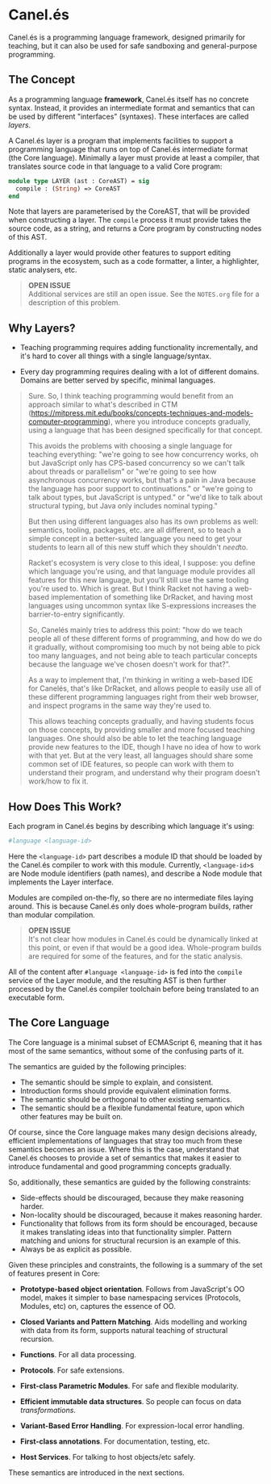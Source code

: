 # Canel.és

Canel.és is a programming language framework, designed primarily for teaching,
but it can also be used for safe sandboxing and general-purpose programming.


## The Concept

As a programming language **framework**, Canel.és itself has no concrete
syntax. Instead, it provides an intermediate format and semantics that
can be used by different "interfaces" (syntaxes). These interfaces are
called *layers*.

A Canel.és layer is a program that implements facilities to support a
programming language that runs on top of Canel.és intermediate format
(the Core language). Minimally a layer must provide at least a compiler,
that translates source code in that language to a valid Core program:

```mli
module type LAYER (ast : CoreAST) = sig
  compile : (String) => CoreAST
end
```

Note that layers are parameterised by the CoreAST, that will be provided
when constructing a layer. The `compile` process it must provide takes
the source code, as a string, and returns a Core program by constructing
nodes of this AST.

Additionally a layer would provide other features to support editing
programs in the ecosystem, such as a code formatter, a linter, a
highlighter, static analysers, etc.

> **OPEN ISSUE**  
> Additional services are still an open issue. See the `NOTES.org`
> file for a description of this problem.


## Why Layers?

  - Teaching programming requires adding functionality incrementally, and it's
    hard to cover all things with a single language/syntax.
  
  - Every day programming requires dealing with a lot of different domains.
    Domains are better served by specific, minimal languages.


> Sure. So, I think teaching programming would benefit from an approach similar to
> what's described in CTM
> (https://mitpress.mit.edu/books/concepts-techniques-and-models-computer-programming),
> where you introduce concepts gradually, using a language that has been designed
> specifically for that concept.
> 
> This avoids the problems with choosing a single language for teaching
> everything: "we're going to see how concurrency works, oh but JavaScript only
> has CPS-based concurrency so we can't talk about threads or parallelism" or
> "we're going to see how asynchronous concurrency works, but that's a pain in
> Java because the language has poor support to continuations." or "we're going to
> talk about types, but JavaScript is untyped." or "we'd like to talk about
> structural typing, but Java only includes nominal typing."
> 
> But then using different languages also has its own problems as well: semantics,
> tooling, packages, etc. are all different, so to teach a simple concept in a
> better-suited language you need to get your students to learn all of this new
> stuff which they shouldn't ​*need*​ to.
> 
> Racket's ecosystem is very close to this ideal, I suppose: you define which
> language you're using, and that language module provides all features for this
> new language, but you'll still use the same tooling you're used to. Which is
> great. But I think Racket not having a web-based implementation of something
> like DrRacket, and having most languages using uncommon syntax like
> S-expressions increases the barrier-to-entry significantly.
> 
> So, Canelés mainly tries to address this point: "how do we teach people all of
> these different forms of programming, and how do we do it gradually, without
> compromising too much by not being able to pick too many languages, and not
> being able to teach particular concepts because the language we've chosen
> doesn't work for that?".
> 
> 
> As a way to implement that, I'm thinking in writing a web-based IDE for Canelés,
> that's like DrRacket, and allows people to easily use all of these different
> programming languages right from their web browser, and inspect programs in the
> same way they're used to.
> 
> This allows teaching concepts gradually, and having students focus on those
> concepts, by providing smaller and more focused teaching languages. One should
> also be able to let the teaching language provide new features to the IDE,
> though I have no idea of how to work with that yet. But at the very least, all
> languages should share some common set of IDE features, so people can work with
> them to understand their program, and understand why their program doesn't
> work/how to fix it.


## How Does This Work?

Each program in Canel.és begins by describing which language it's using:

```ruby
#language <language-id>
```

Here the `<language-id>` part describes a module ID that should be loaded
by the Canel.és compiler to work with this module. Currently, `<language-id>`s
are Node module identifiers (path names), and describe a Node module that
implements the Layer interface.

Modules are compiled on-the-fly, so there are no intermediate files laying
around. This is because Canel.és only does whole-program builds, rather
than modular compilation. 

> **OPEN ISSUE**  
> It's not clear how modules in Canel.és could be dynamically linked at
> this point, or even if that would be a good idea. Whole-program builds
> are required for some of the features, and for the static analysis.

All of the content after `#language <language-id>` is fed into the
`compile` service of the Layer module, and the resulting AST is then
further processed by the Canel.és compiler toolchain before being
translated to an executable form.


## The Core Language

The Core language is a minimal subset of ECMAScript 6, meaning that it
has most of the same semantics, without some of the confusing parts
of it.

The semantics are guided by the following principles:

  - The semantic should be simple to explain, and consistent.
  - Introduction forms should provide equivalent elimination forms.
  - The semantic should be orthogonal to other existing semantics.
  - The semantic should be a flexible fundamental feature, upon which other features may be built on.
  
Of course, since the Core language makes many design decisions already,
efficient implementations of languages that stray too much from these
semantics becomes an issue. Where this is the case, understand that
Canel.és chooses to provide a set of semantics that makes it easier
to introduce fundamental and good programming concepts gradually.

So, additionally, these semantics are guided by the following constraints:

  - Side-effects should be discouraged, because they make reasoning harder.
  - Non-locality should be discouraged, because it makes reasoning harder.
  - Functionality that follows from its form should be encouraged, because it
    makes translating ideas into that functionality simpler. Pattern matching
    and unions for structural recursion is an example of this.
  - Always be as explicit as possible.
  
Given these principles and constraints, the following is a summary of the set of
features present in Core:

  - **Prototype-based object orientation**. 
    Follows from JavaScript's OO model,
    makes it simpler to base namespacing services (Protocols, Modules, etc) on,
    captures the essence of OO.

  - **Closed Variants and Pattern Matching**. 
    Aids modelling and working with
    data from its form, supports natural teaching of structural recursion.

  - **Functions**. 
    For all data processing.

  - **Protocols**.
    For safe extensions.

  - **First-class Parametric Modules**. 
    For safe and flexible modularity.

  - **Efficient immutable data structures**. 
    So people can focus on data *transformations*.

  - **Variant-Based Error Handling**. 
    For expression-local error handling.

  - **First-class annotations**. 
    For documentation, testing, etc.
    
  - **Host Services**.
    For talking to host objects/etc safely.
  

These semantics are introduced in the next sections.



